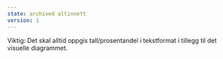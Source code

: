 ```yaml
---
state: archived altinnett
version: 1
---
```

Viktig: Det skal alltid oppgis tall/prosentandel i tekstformat i tillegg til det visuelle diagrammet. 